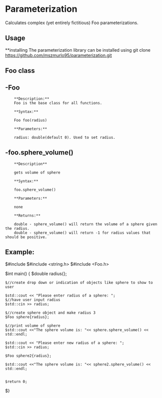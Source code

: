 Parameterization
===
Calculates complex (yet entirely fictitious) Foo parameterizations. 

Usage
-----

**installing 
The parameterization library can be installed using git clone https://github.com/mszmurlo95/parameterization.git


Foo class
---------

## -Foo

        **Description:**
        Foo is the base class for all functions.

        **Syntax:**

        Foo foo(radius)

        **Parameters:**

        radius: double(default 0). Used to set radius.

## -foo.sphere_volume()

        **Description**

        gets volume of sphere

        **Syntax:**

        foo.sphere_volume()

        **Parameters:**

        none

        **Returns:**

        double - sphere_volume() will return the volume of a sphere given the radius.
        double - sphere_volume() will return -1 for radius values that should be positive.




Example:
--------

$#include <iostream>
$#include <string.h>
$#include <Foo.h>


$int main() {
    $double radius{};
    
    $//create drop down or indication of objects like sphere to show to user
    
    $std::cout << "Please enter radius of a sphere: ";
    $//have user input radius
    $std::cin >> radius;
    
    $//create sphere object and make radius 3
    $Foo sphere{radius};
    
    $//print volume of sphere
    $std::cout <<"The sphere volume is: "<< sphere.sphere_volume() << std::endl;
    
    $std::cout << "Please enter new radius of a sphere: ";
    $std::cin >> radius;
    
    $Foo sphere2{radius};
    
    $std::cout <<"The sphere volume is: "<< sphere2.sphere_volume() << std::endl;


    $return 0;
$}






